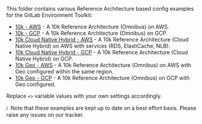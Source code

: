This folder contains various Reference Architecture based config examples for the GitLab Environment Toolkit:

- [10k - AWS](10k_aws) - A 10k Reference Architecture (Omnibus) on AWS.
- [10k - GCP](10k_gcp) - A 10k Reference Architecture (Omnibus) on GCP.
- [10k Cloud Native Hybrid - AWS](10k_hybrid_aws_services) - A 10k Reference Architecture (Cloud Native Hybrid) on AWS with services (RDS, ElastiCache, NLB).
- [10k Cloud Native Hybrid - GCP](10k_hybrid_gcp) - A 10k Reference Architecture (Cloud Native Hybrid) on GCP.
- [10k Geo - AWS](10k_aws_geo) - A 10k Reference Architecture (Omnibus) on AWS with Geo configured within the same region.
- [10k Geo - GCP](10k_gcp_geo) - A 10k Reference Architecture (Omnibus) on GCP with Geo configured.

Replace `<>` variable values with your own settings accordingly.

:information_source:&nbsp; Note that these examples are kept up to date on a best effort basis. Please raise any issues on our tracker.
